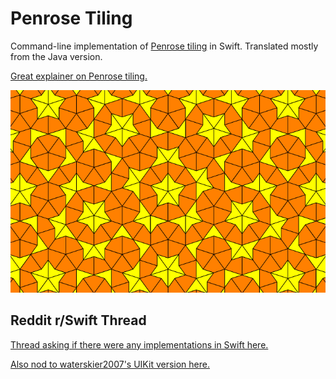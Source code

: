 #  Penrose Tiling

Command-line implementation of [Penrose tiling](https://rosettacode.org/wiki/Penrose_tiling) in Swift. Translated mostly from the Java version.

[Great explainer on Penrose tiling.](https://preshing.com/20110831/penrose-tiling-explained/)

![Example output](penrose_tiling.png)

## Reddit r/Swift Thread

[Thread asking if there were any implementations in Swift here.](https://www.reddit.com/r/swift/comments/kwdj38/does_anyone_know_if_swifts_version_of_penrose/)

[Also nod to waterskier2007's UIKit version here.](https://gist.github.com/waterskier2007/4584bdd4c0b2f3f90e765b9a50747e48)
